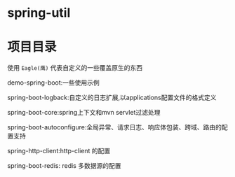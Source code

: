 # spring-util

# 项目目录

使用 `Eagle(鹰)` 代表自定义的一些覆盖原生的东西

demo-spring-boot:一些使用示例

spring-boot-logback:自定义的日志扩展,以applications配置文件的格式定义

spring-boot-core:spring上下文和mvn servlet过滤处理

spring-boot-autoconfigure:全局异常、请求日志、响应体包装、跨域、路由的配置支持

spring-http-client:http-client 的配置

spring-boot-redis: redis 多数据源的配置
